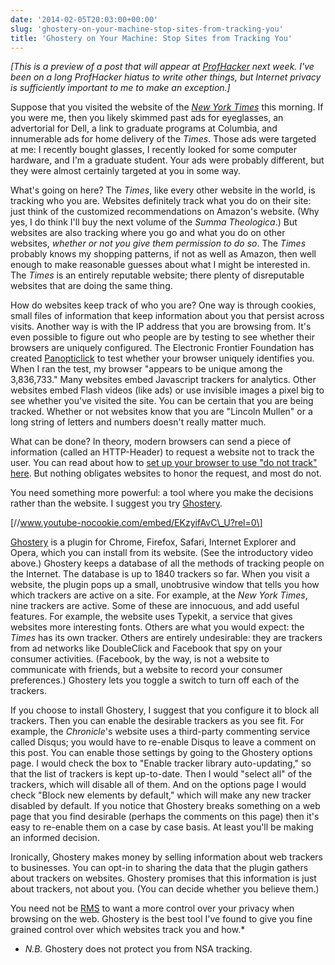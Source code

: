 ```yaml
---
date: '2014-02-05T20:03:00+00:00'
slug: 'ghostery-on-your-machine-stop-sites-from-tracking-you'
title: 'Ghostery on Your Machine: Stop Sites from Tracking You'
---
```


*\[This is a preview of a post that will appear at [ProfHacker](http://chronicle.com/blogs/profhacker/) next week. I've been on a long ProfHacker hiatus to write other things, but Internet privacy is sufficiently important to me to make an exception.\]*

Suppose that you visited the website of the *[New York Times](http://nytimes.com)* this morning. If you were me, then you likely skimmed past ads for eyeglasses, an advertorial for Dell, a link to graduate programs at Columbia, and innumerable ads for home delivery of the *Times*. Those ads were targeted at me: I recently bought glasses, I recently looked for some computer hardware, and I'm a graduate student. Your ads were probably different, but they were almost certainly targeted at you in some way.

What's going on here? The *Times*, like every other website in the world, is tracking who you are. Websites definitely track what you do on their site: just think of the customized recommendations on Amazon's website. (Why yes, I do think I'll buy the next volume of the *Summa Theologica*.) But websites are also tracking where you go and what you do on other websites, *whether or not you give them permission to do so*. The *Times* probably knows my shopping patterns, if not as well as Amazon, then well enough to make reasonable guesses about what I might be interested in. The *Times* is an entirely reputable website; there plenty of disreputable websites that are doing the same thing.

How do websites keep track of who you are? One way is through cookies, small files of information that keep information about you that persist across visits. Another way is with the IP address that you are browsing from. It's even possible to figure out who people are by testing to see whether their browsers are uniquely configured. The Electronic Frontier Foundation has created [Panopticlick](https://panopticlick.eff.org) to test whether your browser uniquely identifies you. When I ran the test, my browser "appears to be unique among the 3,836,733." Many websites embed Javascript trackers for analytics. Other websites embed Flash videos (like ads) or use invisible images a pixel big to see whether you've visited the site. You can be certain that you are being tracked. Whether or not websites know that you are "Lincoln Mullen" or a long string of letters and numbers doesn't really matter much.

What can be done? In theory, modern browsers can send a piece of information (called an HTTP-Header) to request a website not to track the user. You can read about how to [set up your browser to use "do not track" here](http://donottrack.us/). But nothing obligates websites to honor the request, and most do not.

You need something more powerful: a tool where you make the decisions rather than the website. I suggest you try [Ghostery](http://www.ghostery.com/).

\[//www.youtube-nocookie.com/embed/EKzyifAvC\_U?rel=0\]

[Ghostery](http://www.ghostery.com/) is a plugin for Chrome, Firefox, Safari, Internet Explorer and Opera, which you can install from its website. (See the introductory video above.) Ghostery keeps a database of all the methods of tracking people on the Internet. The database is up to 1840 trackers so far. When you visit a website, the plugin pops up a small, unobtrusive window that tells you how which trackers are active on a site. For example, at the *New York Times*, nine trackers are active. Some of these are innocuous, and add useful features. For example, the website uses Typekit, a service that gives websites more interesting fonts. Others are what you would expect: the *Times* has its own tracker. Others are entirely undesirable: they are trackers from ad networks like DoubleClick and Facebook that spy on your consumer activities. (Facebook, by the way, is not a website to communicate with friends, but a website to record your consumer preferences.) Ghostery lets you toggle a switch to turn off each of the trackers.

If you choose to install Ghostery, I suggest that you configure it to block all trackers. Then you can enable the desirable trackers as you see fit. For example, the *Chronicle*'s website uses a third-party commenting service called Disqus; you would have to re-enable Disqus to leave a comment on this post. You can enable those settings by going to the Ghostery options page. I would check the box to "Enable tracker library auto-updating," so that the list of trackers is kept up-to-date. Then I would "select all" of the trackers, which will disable all of them. And on the options page I would check "Block new elements by default," which will make any new tracker disabled by default. If you notice that Ghostery breaks something on a web page that you find desirable (perhaps the comments on this page) then it's easy to re-enable them on a case by case basis. At least you'll be making an informed decision.

Ironically, Ghostery makes money by selling information about web trackers to businesses. You can opt-in to sharing the data that the plugin gathers about trackers on websites. Ghostery promises that this information is just about trackers, not about you. (You can decide whether you believe them.)

You need not be [RMS](http://stallman.org/) to want a more control over your privacy when browsing on the web. Ghostery is the best tool I've found to give you fine grained control over which websites track you and how.\*

-   *N.B.* Ghostery does not protect you from NSA tracking.
